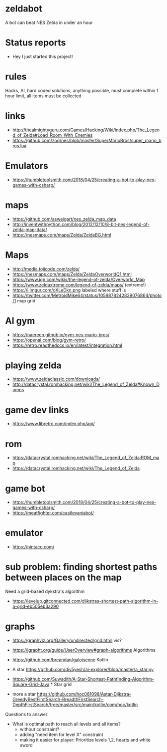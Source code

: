# zeldabot
A bot can beat NES Zelda in under an hour

# Status reports
- Hey I just started this project!

# rules
Hacks, AI, hard coded solutions, anything possible, must complete within 1 hour limit, all items must be collected

# links
* http://thealmightyguru.com/Games/Hacking/Wiki/index.php/The_Legend_of_Zelda#Load_Room_With_Enemies
* https://github.com/zoq/nes/blob/master/SuperMarioBros/super_mario_bros.lua

# Emulators
* https://humbletoolsmith.com/2018/04/25/creating-a-bot-to-play-nes-games-with-csharp/

# maps
* https://github.com/asweigart/nes_zelda_map_data
* http://inventwithpython.com/blog/2012/12/10/8-bit-nes-legend-of-zelda-map-data/
* https://nesmaps.com/maps/Zelda/ZeldaBG.html

# Maps
* http://media.tojicode.com/zelda/
* https://nesmaps.com/maps/Zelda/ZeldaOverworldQ1.html
* https://www.ign.com/wikis/the-legend-of-zelda/Overworld_Map
* https://www.zeldaxtreme.com/legend-of-zelda/maps/ (extreme!)
* https://i.imgur.com/oXLeDkn.png labeled where stuff is
* https://twitter.com/MetroidMike64/status/1059878242839076864/photo/1 map grid

# AI gym
* https://naereen.github.io/gym-nes-mario-bros/
* https://openai.com/blog/gym-retro/
* https://retro.readthedocs.io/en/latest/integration.html

# playing zelda
* https://www.zeldaclassic.com/downloads/
* http://datacrystal.romhacking.net/wiki/The_Legend_of_Zelda#Known_Dumps

# game dev links
* https://www.libretro.com/index.php/api/

# rom 
* https://datacrystal.romhacking.net/wiki/The_Legend_of_Zelda:ROM_map
* https://datacrystal.romhacking.net/wiki/The_Legend_of_Zelda

# game bot
* https://humbletoolsmith.com/2018/04/25/creating-a-bot-to-play-nes-games-with-csharp/
* https://meatfighter.com/castlevaniabot/

# emulator
* https://nintaco.com/

# sub problem: finding shortest paths between places on the map
Need a grid-based dykstra's algorithm
* https://levelup.gitconnected.com/dijkstras-shortest-path-algorithm-in-a-grid-eb505eb3a290

# graphs
* https://graphviz.org/Gallery/undirected/grid.html vis?
* https://jgrapht.org/guide/UserOverview#graph-algorithms Algorithms
* https://github.com/breandan/galoisenne Kotlin
* A star https://github.com/div5yesh/ai-explorer/blob/master/a_star.py
* https://github.com/Suwadith/A-Star-Shortest-Pathfinding-Algorithm-Square-Grid-Java * Star grid

* more a star
https://github.com/hoc081098/Astar-Dijkstra-GreedyBestFirstSearch-BreadthFirstSearch-DepthFirstSearch/tree/master/src/main/kotlin/com/hoc/kotlin

Questions to answer:
* What is optimal path to reach all levels and all items?
  * without constraint?
  * adding "need item for level X" constraint
  * making it easier for player: Prioritize levels 1,2, hearts and white sword
